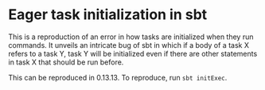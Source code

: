 # Eager task initialization in sbt

This is a reproduction of an error in how tasks are initialized when they run
commands. It unveils an intricate bug of sbt in which if a body of a task X refers
to a task Y, task Y will be initialized even if there are other statements in
task X that should be run before.

This can be reproduced in 0.13.13. To reproduce, run `sbt initExec`.
